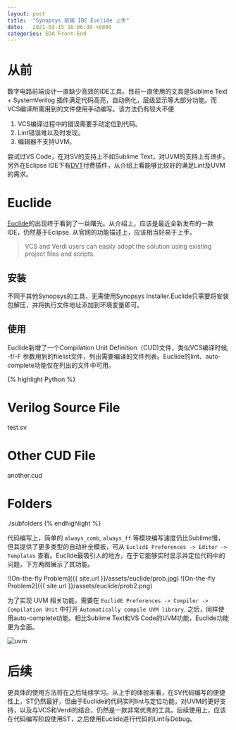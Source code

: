 ```yaml
---
layout: post
title:  "Synopsys 前端 IDE Euclide 上手"
date:   2021-03-15 16:06:30 +0800
categories: EDA Front-End
---
```


# 从前
数字电路前端设计一直缺少高效的IDE工具。目前一直使用的文具是Sublime Text + SystemVerilog 插件满足代码高亮，自动例化，层级显示等大部分功能。而VCS编译所需用到的文件使用手动编写。该方法仍有较大不便

1. VCS编译过程中的错误需要手动定位到代码。
2. Lint错误难以及时发现。
3. 编辑器不支持UVM。

尝试过VS Code，在对SV的支持上不如Sublime Text，对UVM的支持上有进步。另外在Eclipse IDE下有[DVT](https://www.dvteclipse.com)付费插件，从介绍上看能够比较好的满足Lint及UVM的需求。

# Euclide
[Euclide](https://www.synopsys.com/verification/ide/euclide.html)的出现终于看到了一丝曙光。从介绍上，应该是最近全新发布的一款IDE，仍然基于Eclipse. 从官网的功能描述上，应该相当好易于上手。
>VCS and Verdi users can easily adopt the solution using existing project files and scripts.

## 安装
不同于其他Synopsys的工具，无需使用Synopsys Installer.Euclide只需要将安装包解压，并将执行文件地址添加到环境变量即可。

## 使用
Euclide新增了一个Compilation Unit Definition（CUD)文件，类似VCS编译时候, -f/-F 参数用到的filelist文件，列出需要编译的文件列表。Euclide的lint、auto-complete功能仅在列出的文件中可用。

{% highlight Python %}
# Verilog Source File
test.sv
# Other CUD File
another.cud
# Folders
./subfolders
{% endhighlight %}


代码编写上，简单的 `always_comb`, `always_ff` 等模块编写速度仍比Sublime慢，但其提供了更多类型的自动补全模板，可从 `EuclidE Preferences -> Editor -> Templates` 查看。Euclide最吸引人的地方，在于它能够实时显示并定位代码中的问题，下方两图展示了其功能。

![On-the-fly Problem]({{ site.url }}/assets/euclide/prob.jpg)
![On-the-fly Problem2]({{ site.url }}/assets/euclide/prob2.png)


为了实现 UVM 相关功能，需要在 `EuclidE Preferences -> Compiler -> Compilation Unit` 中打开 `Automatically compile UVM library`. 之后，同样使用auto-complete功能。相比Sublime Text和VS Code的UVM功能，Euclide功能更为全面。

![uvm]({{site.url}}/assets/euclide/uvm_autocomplete.gif)

# 后续
更具体的使用方法将在之后陆续学习。从上手的体验来看，在SV代码编写的便捷性上，ST仍然最好，但由于Euclide的代码实时lint与定位功能，对UVM的更好支持，以及与VCS和Verdi的结合，仍然是一款非常优秀的工具。后续使用上，应该在代码编写阶段使用ST，之后使用Euclide进行代码的Lint与Debug。


